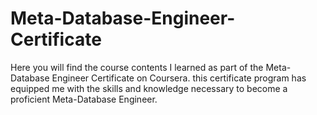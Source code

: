 # Meta-Database-Engineer-Certificate
Here you will find the course contents I learned as part of the Meta-Database Engineer Certificate on Coursera. this certificate program has equipped me with the skills and knowledge necessary to become a proficient Meta-Database Engineer.
